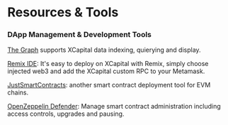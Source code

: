 # Resources & Tools

### DApp Management & Development Tools

[The Graph](https://thegraph.com) supports XCapital data indexing, quierying and display.

[Remix IDE](https://remix-project.org/): It's easy to deploy on XCapital with Remix, simply choose injected web3 and add the XCapital custom RPC to your Metamask.

[JustSmartContracts](https://justsmartcontracts.dev/): another smart contract deployment tool for EVM chains.&#x20;

[OpenZeppelin Defender](https://defender.openzeppelin.com): Manage smart contract administration including access controls, upgrades and pausing.



